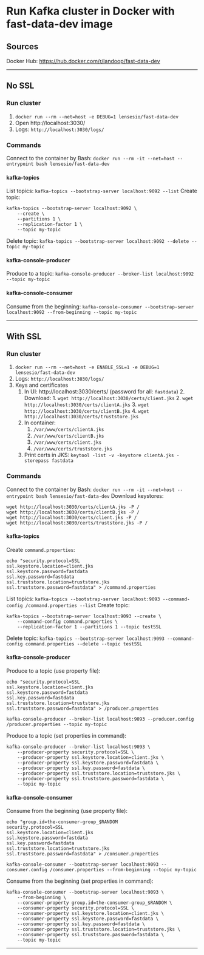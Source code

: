 # Run Kafka cluster in Docker with fast-data-dev image

## Sources
Docker Hub: https://hub.docker.com/r/landoop/fast-data-dev

---------------------------------------------------------------------------------------------

## No SSL
### Run cluster
1. `docker run --rm --net=host -e DEBUG=1 lensesio/fast-data-dev`
2. Open http://localhost:3030/
3. Logs: `http://localhost:3030/logs/`

### Commands
Connect to the container by Bash:
`docker run --rm -it --net=host --entrypoint bash lensesio/fast-data-dev`

#### kafka-topics
List topics:
`kafka-topics --bootstrap-server localhost:9092 --list`
Create topic:
```
kafka-topics --bootstrap-server localhost:9092 \
    --create \
    --partitions 1 \
    --replication-factor 1 \
    --topic my-topic
```
Delete topic:
`kafka-topics --bootstrap-server localhost:9092 --delete --topic my-topic`

#### kafka-console-producer
Produce to a topic:
`kafka-console-producer --broker-list localhost:9092 --topic my-topic`

#### kafka-console-consumer
Consume from the beginning:
`kafka-console-consumer --bootstrap-server localhost:9092 --from-beginning --topic my-topic`

---------------------------------------------------------------------------------------------

## With SSL
### Run cluster
1. `docker run --rm --net=host -e ENABLE_SSL=1 -e DEBUG=1 lensesio/fast-data-dev`
2. Logs: `http://localhost:3030/logs/`
3. Keys and certificates
    1. In UI: http://localhost:3030/certs/ (password for all: `fastdata`)
        2. Download:
            1. `wget http://localhost:3030/certs/client.jks`
            2. `wget http://localhost:3030/certs/clientA.jks`
            3. `wget http://localhost:3030/certs/clientB.jks`
            4. `wget http://localhost:3030/certs/truststore.jks`
    1. In container: 
        1. `/var/www/certs/clientA.jks`
        2. `/var/www/certs/clientB.jks`
        3. `/var/www/certs/client.jks`
        4. `/var/www/certs/truststore.jks`
    1. Print certs in JKS: `keytool -list -v -keystore clientA.jks -storepass fastdata`

### Commands
Connect to the container by Bash:
`docker run --rm -it --net=host --entrypoint bash lensesio/fast-data-dev`
Download keystores:
```
wget http://localhost:3030/certs/clientA.jks -P /
wget http://localhost:3030/certs/clientB.jks -P /
wget http://localhost:3030/certs/client.jks -P /
wget http://localhost:3030/certs/truststore.jks -P /
```

#### kafka-topics
Create `command.properties`:
```
echo "security.protocol=SSL
ssl.keystore.location=client.jks
ssl.keystore.password=fastdata
ssl.key.password=fastdata
ssl.truststore.location=truststore.jks
ssl.truststore.password=fastdata" > /command.properties
```
List topics:
`kafka-topics --bootstrap-server localhost:9093 --command-config /command.properties --list`
Create topic:
```
kafka-topics --bootstrap-server localhost:9093 --create \
    --command-config command.properties \
    --replication-factor 1 --partitions 1 --topic testSSL
```
Delete topic:
`kafka-topics --bootstrap-server localhost:9093 --command-config command.properties --delete --topic testSSL`

#### kafka-console-producer
Produce to a topic (use property file):
```
echo "security.protocol=SSL
ssl.keystore.location=client.jks
ssl.keystore.password=fastdata
ssl.key.password=fastdata
ssl.truststore.location=truststore.jks
ssl.truststore.password=fastdata" > /producer.properties

kafka-console-producer --broker-list localhost:9093 --producer.config /producer.properties --topic my-topic
```
Produce to a topic (set properties in command):
```
kafka-console-producer --broker-list localhost:9093 \
    --producer-property security.protocol=SSL \
    --producer-property ssl.keystore.location=client.jks \
    --producer-property ssl.keystore.password=fastdata \
    --producer-property ssl.key.password=fastdata \
    --producer-property ssl.truststore.location=truststore.jks \
    --producer-property ssl.truststore.password=fastdata \
    --topic my-topic
```

#### kafka-console-consumer
Consume from the beginning (use property file):
```
echo "group.id=the-consumer-group_$RANDOM
security.protocol=SSL
ssl.keystore.location=client.jks
ssl.keystore.password=fastdata
ssl.key.password=fastdata
ssl.truststore.location=truststore.jks
ssl.truststore.password=fastdata" > /consumer.properties

kafka-console-consumer --bootstrap-server localhost:9093 --consumer.config /consumer.properties --from-beginning --topic my-topic
```
Consume from the beginning (set properties in command):
```
kafka-console-consumer --bootstrap-server localhost:9093 \
    --from-beginning \
    --consumer-property group.id=the-consumer-group_$RANDOM \
    --consumer-property security.protocol=SSL \
    --consumer-property ssl.keystore.location=client.jks \
    --consumer-property ssl.keystore.password=fastdata \
    --consumer-property ssl.key.password=fastdata \
    --consumer-property ssl.truststore.location=truststore.jks \
    --consumer-property ssl.truststore.password=fastdata \
    --topic my-topic
```

---------------------------------------------------------------------------------------------